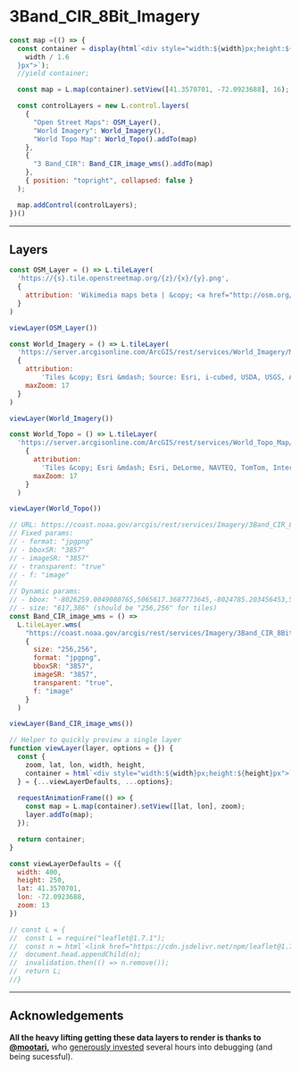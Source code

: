 # 3Band_CIR_8Bit_Imagery 

<!--
This notebook explores how to render a web map from NOAA's web map service. We'll use [this image layer](https://coast.noaa.gov/arcgis/rest/services/Imagery/3Band_CIR_8Bit_Imagery/ImageServer) as our example.-->

<!--The motivation for creating this notebook comes from our recent conversation, ["Data Science for Environmental Research (and Advocacy)"](https://observablehq.com/@ambassadors/data-science-for-environmental-research-and-advocacy). **All the heavy lifting getting these data layers to render is thanks to [@mootari](https://observablehq.com/@mootari),** who [generously invested](https://talk.observablehq.com/t/stuck-when-rendering-arcgis-wms-data-to-leaflet/4974/8) several hours into debugging (and being sucessful). -->

<!-- No longer is the following statement needed! Thanks yet again, @mootari! -->
<!--**You may see a ton of errors and no map if you're viewing from a work computer (or anything imposing an additional proxy between your requests).**  We haven't yet found a way around this (yet).  If you're interested to see the notebook, your best bet would be to find a different machine / device.-->



```js
const map =(() => {
  const container = display(html`<div style="width:${width}px;height:${
    width / 1.6
  }px">`);
  //yield container;

  const map = L.map(container).setView([41.3570701, -72.0923688], 16);

  const controlLayers = new L.control.layers(
    {
      "Open Street Maps": OSM_Layer(),
      "World Imagery": World_Imagery(),
      "World Topo Map": World_Topo().addTo(map)
    },
    {
      "3 Band_CIR": Band_CIR_image_wms().addTo(map)
    },
    { position: "topright", collapsed: false }
  );

  map.addControl(controlLayers);
})()
```

---
## Layers


```js
const OSM_Layer = () => L.tileLayer(
  'https://{s}.tile.openstreetmap.org/{z}/{x}/{y}.png', 
  {
    attribution: 'Wikimedia maps beta | &copy; <a href="http://osm.org/copyright">OpenStreetMap</a> contributors'
  }
)
```

```js
viewLayer(OSM_Layer())
```

```js
const World_Imagery = () => L.tileLayer(
  'https://server.arcgisonline.com/ArcGIS/rest/services/World_Imagery/MapServer/tile/{z}/{y}/{x}',
  {
    attribution:
        'Tiles &copy; Esri &mdash; Source: Esri, i-cubed, USDA, USGS, AEX, GeoEye, Getmapping, Aerogrid, IGN, IGP, UPR-EGP, and the GIS User Community',
    maxZoom: 17
  }
)
```

```js
viewLayer(World_Imagery())
```

```js
const World_Topo = () => L.tileLayer(
  'https://server.arcgisonline.com/ArcGIS/rest/services/World_Topo_Map/MapServer/tile/{z}/{y}/{x}',
    {
      attribution:
        'Tiles &copy; Esri &mdash; Esri, DeLorme, NAVTEQ, TomTom, Intermap, iPC, USGS, FAO, NPS, NRCAN, GeoBase, Kadaster NL, Ordnance Survey, Esri Japan, METI, Esri China (Hong Kong), and the GIS User Community',
      maxZoom: 17
    }
  )
```

```js
viewLayer(World_Topo())
```

```js
// URL: https://coast.noaa.gov/arcgis/rest/services/Imagery/3Band_CIR_8Bit_Imagery/ImageServer/exportImage
// Fixed params:
// - format: "jpgpng"
// - bboxSR: "3857"
// - imageSR: "3857"
// - transparent: "true"
// - f: "image"
//
// Dynamic params:
// - bbox: "-8026259.0049080765,5065617.3687773645,-8024785.203456453,5064695.347123674"
// - size: "617,386" (should be "256,256" for tiles)
const Band_CIR_image_wms = () =>
  L.tileLayer.wms(
    "https://coast.noaa.gov/arcgis/rest/services/Imagery/3Band_CIR_8Bit_Imagery/ImageServer/exportImage",
    {
      size: "256,256",
      format: "jpgpng",
      bboxSR: "3857",
      imageSR: "3857",
      transparent: "true",
      f: "image"
    }
  )
```

```js
viewLayer(Band_CIR_image_wms())
```

<!--
---
## Helpers
-->

```js
// Helper to quickly preview a single layer
function viewLayer(layer, options = {}) {
  const {
    zoom, lat, lon, width, height,
    container = html`<div style="width:${width}px;height:${height}px">`,
  } = {...viewLayerDefaults, ...options};
  
  requestAnimationFrame(() => {
    const map = L.map(container).setView([lat, lon], zoom);
    layer.addTo(map);
  });

  return container;
}
```

```js
const viewLayerDefaults = ({
  width: 400,
  height: 250,
  lat: 41.3570701,
  lon: -72.0923688,
  zoom: 13
})
```

<!--
---
## Dependencies
-->

```js
// const L = {
//  const L = require("leaflet@1.7.1");
//  const n = html`<link href="https://cdn.jsdelivr.net/npm/leaflet@1.7.1/dist/leaflet.css" rel=stylesheet>`;
//  document.head.appendChild(n);
//  invalidation.then(() => n.remove());
//  return L;
//}
```


---

## Acknowledgements

**All the heavy lifting getting these data layers to render is thanks to [@mootari](https://observablehq.com/@mootari),** who [generously invested](https://talk.observablehq.com/t/stuck-when-rendering-arcgis-wms-data-to-leaflet/4974/8) several hours into debugging (and being sucessful).